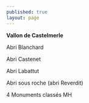 ```yaml
---
published: true
layout: page
---
```




**Vallon de Castelmerle**

Abri Blanchard

Abri Castenet

Abri Labattut

Abri sous roche (abri Reverdit)

4 Monuments classés MH
